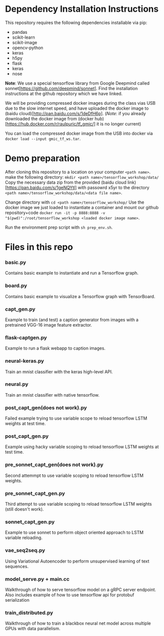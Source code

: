 # Dependency Installation Instructions
This repository requires the following dependencies installable via pip:
*    pandas
*    scikit-learn
*    scikit-image
*    opencv-python
*    keras
*    h5py
*    flask
*    keras
*    nose

**Note**: We use a special tensorflow library from Google Deepmind called sonnet[https://github.com/deepmind/sonnet]. Find the installation instructions at the github repository which we have linked.

We will be providing compressed docker images during the class vias USB due to the slow internet speed, and have uploaded the docker image to (baidu cloud)[http://pan.baidu.com/s/1deDfH6p]. (*Note*: if you already downloaded the docker image from (docker hub)[https://hub.docker.com/r/raulpuric/tf_gmic/] it is no longer current)

You can load the compressed docker image from the USB into docker via `docker load --input gmic_tf_ws.tar`.

# Demo preparation
After cloning this repository to a location on your computer `<path name>`.
make the following directory: `mkdir <path name>/tensorflow_workshop/data/`
Copy the necessary data zip from the provided (baidu cloud link)[https://pan.baidu.com/s/1geNQYtl] with passowrd x5yr to the directory `<path name>/tensorflow_workshop/data/<data file name>`.

Change directory with `cd <path name>/tensorflow_workshop/`
Use the docker image we just loaded to instantiate a container and mount our github repository+code `docker run -it -p 8888:8888 -v "$(pwd)":/root/tensorflow_workshop <loaded docker image name>`.

Run the environment prep script with `sh prep_env.sh`.

# Files in this repo

### basic.py
Contains basic example to instantiate and run a Tensorflow graph.
  
### board.py
Contains basic example to visualize a Tensorflow graph with TensorBoard.

### capt_gen.py
Example to train (and test) a caption generator from images with a pretrained VGG-16 image feature extractor.

### flask-captgen.py
Example to run a flask webapp to caption images.

### neural-keras.py
Train an mnist classifier with the keras high-level API.

### neural.py
Train an mnist classifier with native tensorflow.

### post_capt_gen(does not work).py
Failed example trying to use variable scope to reload tensorflow LSTM weights at test time.

### post_capt_gen.py
Example using hacky variable scoping to reload tensorflow LSTM weights at test time. 

### pre_sonnet_capt_gen(does not work).py
Second attemmpt to use variable scoping to reload tensorflow LSTM weights.

### pre_sonnet_capt_gen.py
Third attempt to use variable scoping to reload tensorflow LSTM weights (still doesn't work).

### sonnet_capt_gen.py
Example to use sonnet to perform object oriented approach to LSTM variable reloading.

### vae_seq2seq.py
Using Variational Autoencoder to perform unsupervised learning of text sequences.

### model_serve.py + main.cc
Walkthrough of how to serve tensorflow model on a gRPC server endpoint. Also includes example of how to use tensorflow api for protobuf serialization

### train_distributed.py
Walkthrough of how to train a blackbox neural net model across multiple GPUs with data parallelism.
